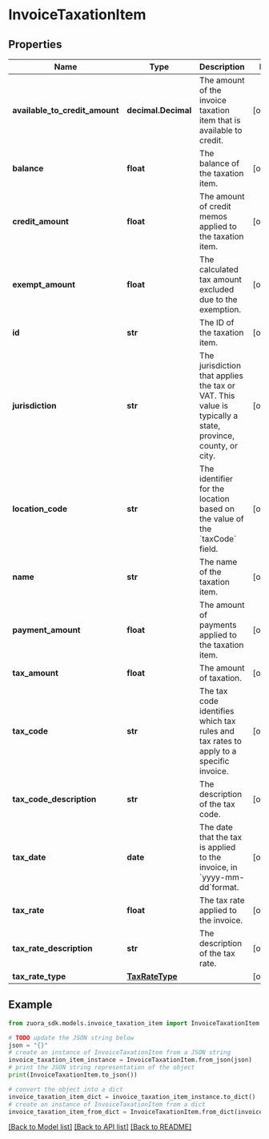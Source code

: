 # InvoiceTaxationItem


## Properties

Name | Type | Description | Notes
------------ | ------------- | ------------- | -------------
**available_to_credit_amount** | **decimal.Decimal** | The amount of the invoice taxation item that is available to credit. | [optional] 
**balance** | **float** | The balance of the taxation item. | [optional] 
**credit_amount** | **float** | The amount of credit memos applied to the taxation item.   | [optional] 
**exempt_amount** | **float** | The calculated tax amount excluded due to the exemption. | [optional] 
**id** | **str** | The ID of the taxation item. | [optional] 
**jurisdiction** | **str** | The jurisdiction that applies the tax or VAT. This value is typically a state, province, county, or city. | [optional] 
**location_code** | **str** | The identifier for the location based on the value of the &#x60;taxCode&#x60; field. | [optional] 
**name** | **str** | The name of the taxation item. | [optional] 
**payment_amount** | **float** | The amount of payments applied to the taxation item. | [optional] 
**tax_amount** | **float** | The amount of taxation. | [optional] 
**tax_code** | **str** | The tax code identifies which tax rules and tax rates to apply to a specific invoice. | [optional] 
**tax_code_description** | **str** | The description of the tax code. | [optional] 
**tax_date** | **date** | The date that the tax is applied to the invoice, in &#x60;yyyy-mm-dd&#x60;format. | [optional] 
**tax_rate** | **float** | The tax rate applied to the invoice. | [optional] 
**tax_rate_description** | **str** | The description of the tax rate. | [optional] 
**tax_rate_type** | [**TaxRateType**](TaxRateType.md) |  | [optional] 

## Example

```python
from zuora_sdk.models.invoice_taxation_item import InvoiceTaxationItem

# TODO update the JSON string below
json = "{}"
# create an instance of InvoiceTaxationItem from a JSON string
invoice_taxation_item_instance = InvoiceTaxationItem.from_json(json)
# print the JSON string representation of the object
print(InvoiceTaxationItem.to_json())

# convert the object into a dict
invoice_taxation_item_dict = invoice_taxation_item_instance.to_dict()
# create an instance of InvoiceTaxationItem from a dict
invoice_taxation_item_from_dict = InvoiceTaxationItem.from_dict(invoice_taxation_item_dict)
```
[[Back to Model list]](../README.md#documentation-for-models) [[Back to API list]](../README.md#documentation-for-api-endpoints) [[Back to README]](../README.md)


